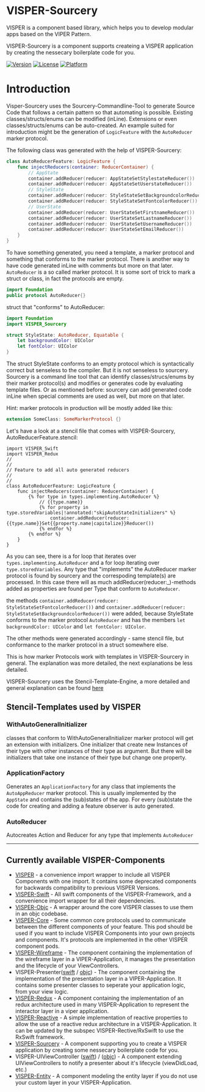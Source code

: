 # VISPER-Sourcery

VISPER is a component based library, which helps you to develop modular apps based on the VIPER Pattern.

 VISPER-Sourcery is a component supports createing a VISPER application by creating the nessecary boilerplate code for you.

[![Version](https://img.shields.io/cocoapods/v/VISPER.svg?style=flat)](http://cocoapods.org/pods/VISPER)
[![License](https://img.shields.io/cocoapods/l/VISPER.svg?style=flat)](http://cocoapods.org/pods/VISPER)
[![Platform](https://img.shields.io/cocoapods/p/VISPER.svg?style=flat)](http://cocoapods.org/pods/VISPER)

# Introduction

Visper-Sourcery uses the Sourcery-Commandline-Tool to generate Source Code that follows a certain pattern so that automating is possible. Existing classes/structs/enums can be modified (inLine). Extensions or even classes/structs/enums can be auto-created. An example suited for introduction might be the generation of `LogicFeature` with the `AutoReducer` marker protocol.

The following class was generated with the help of VISPER-Sourcery:

```swift
class AutoReducerFeature: LogicFeature {
    func injectReducers(container: ReducerContainer) {
        // AppState
        container.addReducer(reducer: AppStateSetStylestateReducer())
        container.addReducer(reducer: AppStateSetUserstateReducer())
        // StyleState
        container.addReducer(reducer: StyleStateSetBackgroundcolorReducer())
        container.addReducer(reducer: StyleStateSetFontcolorReducer())
        // UserState
        container.addReducer(reducer: UserStateSetFirstnameReducer())
        container.addReducer(reducer: UserStateSetLastnameReducer())
        container.addReducer(reducer: UserStateSetUsernameReducer())
        container.addReducer(reducer: UserStateSetEmailReducer())
    }
}
```

 To have something generated, you need a template, a marker protocol and something that conforms to the marker protocol. There is another way to have code generated inLine with comments but more on that later.
 `AutoReducer`  is a so called marker protocol. It is some sort of trick to mark a struct or class, in fact the protocols are empty.  

```swift
import Foundation
public protocol AutoReducer{}
```

struct that "conforms" to AutoReducer:   

```swift
import Foundation
import VISPER_Sourcery

struct StyleState: AutoReducer, Equatable {
    let backgroundColor: UIColor
    let fontColor: UIColor
}
```

The struct StyleState conforms to an empty protocol which is syntactically correct but senseless to the compiler. But it is not senseless to sourcery. Sourcery is a command line tool that can identify classes/strucs/enums by their marker protocol(s) and modifies or generates code by evaluating template files. Or as mentioned before: sourcery can add generated code inLine when special comments are used as well, but more on that later.

Hint: marker protocols in production will be mostly added like this:

```swift 
extension SomeClass: SomeMarkerProtocol {}
```

Let's have a look at a stencil file that comes with VISPER-Sourcery,  AutoReducerFeature.stencil:

```stencil
import VISPER_Swift
import VISPER_Redux
//
//
// Feature to add all auto generated reducers
//
//
class AutoReducerFeature: LogicFeature {
    func injectReducers(container: ReducerContainer) {
        {% for type in types.implementing.AutoReducer %}
            // {{type.name}}
            {% for property in type.storedVariables|!annotated:"skipAutoStateInitializers" %}
                container.addReducer(reducer: {{type.name}}Set{{property.name|capitalize}}Reducer())
            {% endfor %}
        {% endfor %}
    }
}
```

As you can see, there is a for loop that iterates over `types.implementing.AutoReducer` and a for loop iterating over `type.storedVariables`. Any type that "implements" the AutoReducer marker protocol is found by sourcery and the correspoding template(s) are processed. In this case there will as much addReducer(reducer:_)-methods added as properties are found per Type that conform to `AutoReducer`.

the methods  `container.addReducer(reducer: StyleStateSetFontcolorReducer())` and  `container.addReducer(reducer: StyleStateSetBackgroundcolorReducer())` were added, because StyleState conforms to the marker protocol `AutoReducer` and has the members `let backgroundColor: UIColor` and `let fontColor: UIColor`.

The other methods were generated accordingly - same stencil file, but conformance to the marker protocol in a struct somewhere else.

This is how marker Protocols work with templates in VISPER-Sourcery in general. The explanation was more detailed, the next explanations be less detailed.

VISPER-Sourcery uses the Stencil-Template-Engine, a more detailed and general explanation can be found [here](http://stencil.fuller.li/en/latest/templates.html "Stencil by Kyle Fuller")

## Stencil-Templates used by VISPER

### WithAutoGeneralInitializer

classes that conform to WithAutoGeneralInitializer marker protocol will get an extension with initializers. One initializer that create new Instances of their type with other instances of their type as argument. But there will be initializers that take one instance of their type but change one property.

### ApplicationFactory

Generates an `ApplicationFactory` for any class that implements the `AutoAppReducer` marker protocol. This is usually implemented by the `AppState` and contains the (sub)states of the app. For every (sub)state the code for creating and adding a feature observer is auto generated.

### AutoReducer

Autocreates Action and Reducer for any type that implements `AutoReducer`



---------------------------------------------------------------------------------------------------------

## Currently available VISPER-Components

* [VISPER](https://rawgit.com/barteljan/VISPER/master/docs/VISPER/index.html) - a convenience import wrapper to include all VISPER Components with one import. It contains some deprecated components for backwards compatibility to previous VISPER Versions.
* [VISPER-Swift](https://rawgit.com/barteljan/VISPER/master/docs/VISPER-Swift/index.html) - All swift components of the VISPER-Framework, and a convenience import wrapper for all their dependencies.
* [VISPER-Objc](https://rawgit.com/barteljan/VISPER/master/docs/VISPER-Objc/index.html) - A wrapper around the core VISPER classes to use them in an objc codebase.
* [VISPER-Core](https://rawgit.com/barteljan/VISPER/master/docs/VISPER-Core/index.html) - Some common core protocols used to communicate between the different components of your feature. This pod should be used if you want to include VISPER Components into your own projects and components. It's protocols are implemented in the other VISPER component pods.
* [VISPER-Wireframe](https://rawgit.com/barteljan/VISPER/master/docs/VISPER-Wireframe/index.html) - The component containing the implementation of the wireframe layer in a VIPER-Application, it manages the presentation and the lifecycle of your ViewControllers.
* VISPER-Presenter([swift](https://rawgit.com/barteljan/VISPER/master/docs/VISPER-Presenter/Swift/index.html) / [objc](https://rawgit.com/barteljan/VISPER/master/docs/VISPER-Presenter/Objc/index.html)) - The component containing the implementation of the presentation layer in a VIPER-Application. It contains some presenter classes to seperate your application logic, from your view logic. 
* [VISPER-Redux](https://rawgit.com/barteljan/VISPER/master/docs/VISPER-Redux/index.html) - A component containing the implementation of an redux architecture used in many VISPER-Application to represent the interactor layer in a viper application.
* [VISPER-Reactive](https://rawgit.com/barteljan/VISPER/master/docs/VISPER-Reactive/index.html) - A simple implementation of reactive properties to allow the use of a reactive redux architecture in a VISPER-Application. It can be updated by the subspec VISPER-Rective/RxSwift to use the RxSwift framework.
* [VISPER-Sourcery](https://rawgit.com/barteljan/VISPER/master/docs/VISPER-Sourcery/index.html) - A component supporting you to create a VISPER application by creating some nessecary boilerplate code for you.
* VISPER-UIViewController ([swift](https://rawgit.com/barteljan/VISPER/master/docs/VISPER-UIViewController/swift/index.html))  /  ([objc](https://rawgit.com/barteljan/VISPER/master/docs/VISPER-UIViewController/objc/index.html)) - A component extending UIViewControllers to notify a presenter about it's lifecycle (viewDidLoad, etc.) 
* [VISPER-Entity](https://rawgit.com/barteljan/VISPER/master/docs/VISPER-Entity/index.html) - A component modeling the entity layer if you do not use your custom layer in your VISPER-Application.
